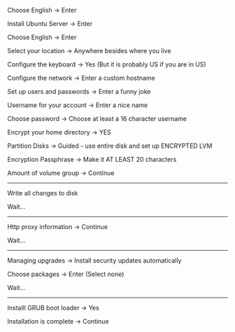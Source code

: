 Choose English 				-> Enter

Install Ubuntu Server 		-> Enter

Choose English 				-> Enter

Select your location 		-> Anywhere besides where you live

Configure the keyboard 		-> Yes (But it is probably US if you are in US)

Configure the network 		-> Enter a custom hostname

Set up users and passwords 	-> Enter a funny joke

Username for your account 	-> Enter a nice name

Choose password 			-> Choose at least a 16 character username

Encrypt your home directory -> YES

Partition Disks				-> Guided - use entire disk and set up ENCRYPTED LVM

Encryption Passphrase		-> Make it AT LEAST 20 characters

Amount of volume group 		-> Continue

---

Write all changes to disk

Wait...

---

Http proxy information 		-> Continue

Wait...

---

Managing upgrades 			-> Install security updates automatically

Choose packages 			-> Enter (Select none)

Wait...

---

Installl GRUB boot loader 	-> Yes

Installation is complete 	-> Continue
